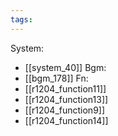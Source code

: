 ```yaml
---
tags:
---
```

System:
- [[system_40]]
Bgm:
- [[bgm_178]]
Fn:
- [[r1204_function11]]
- [[r1204_function13]]
- [[r1204_function9]]
- [[r1204_function14]]
